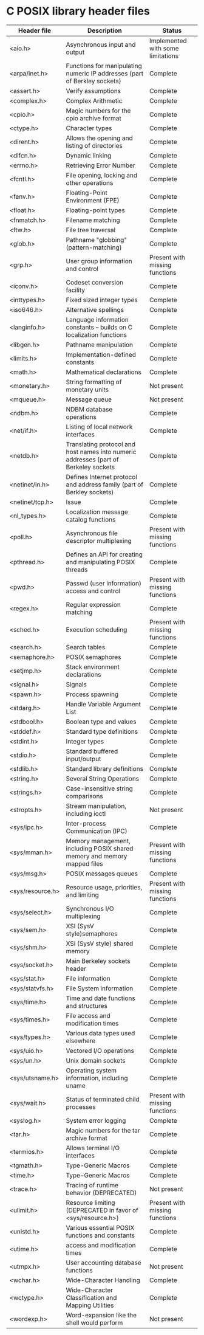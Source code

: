 # C POSIX library header files

| Header file              | Description                                                                           | Status                            |  
|--------------------------|---------------------------------------------------------------------------------------|-----------------------------------|
| <aio.h>                  | Asynchronous input and output                                                         | Implemented with some limitations |  
| <arpa/inet.h>            | Functions for manipulating numeric IP addresses (part of Berkley sockets)             | Complete                          |                                                    
| <assert.h>               | Verify assumptions                                                                    | Complete                          |                                                   
| <complex.h>              | Complex Arithmetic                                                                    | Complete                          |
| <cpio.h>                 | Magic numbers for the cpio archive format                                             | Complete                          |
| <ctype.h>                | Character types                                                                       | Complete                          |                                                    |
| <dirent.h>               | Allows the opening and listing of directories                                         | Complete                          |                                                   
| <dlfcn.h>                | Dynamic linking                                                                       | Complete                          |                                                  
| <errno.h>                | Retrieving Error Number                                                               | Complete                          |                                                 
| <fcntl.h>                | File opening, locking and other operations                                            | Complete                          |                                                
| <fenv.h>                 | Floating-Point Environment (FPE)                                                      | Complete                          |                                               
| <float.h>                | Floating-point types                                                                  | Complete                          |                                             
| <fnmatch.h>              | Filename matching                                                                     | Complete                          |                                             
| <ftw.h>                  | File tree traversal                                                                   | Complete                          |                                            
| <glob.h>                 | Pathname "globbing" (pattern-matching)                                                | Complete                          |
| <grp.h>                  | User group information and control                                                    | Present with missing functions    |                                                    
| <iconv.h>                | Codeset conversion facility                                                           | Complete                          |                                                   
| <inttypes.h>             | Fixed sized integer types                                                             | Complete                          |                                                  
| <iso646.h>               | Alternative spellings                                                                 | Complete                          |                                                 
| <langinfo.h>             | Language information constants – builds on C localization functions                   | Complete                          |                                                
| <libgen.h>               | Pathname manipulation                                                                 | Complete                          |                                               
| <limits.h>               | Implementation-defined constants                                                      | Complete                          |                                             
| <math.h>                 | Mathematical declarations                                                             | Complete                          |                                             
| <monetary.h>             | String formatting of monetary units                                                   | Not present                       |                                            
| <mqueue.h>               | Message queue                                                                         | Not present                       |                                           
| <ndbm.h>                 | NDBM database operations                                                              | Complete                          |                                          
| <net/if.h>               | Listing of local network interfaces                                                   | Complete                          |                                         
| <netdb.h>                | Translating protocol and host names into numeric addresses (part of Berkeley sockets  | Complete                          |                                        
| <netinet/in.h>           | Defines Internet protocol and address family (part of Berkley sockets)                | Complete                          |                                       
| <netinet/tcp.h>          | Issue                                                                                 | Complete                          |
| <nl_types.h>             | Localization message catalog functions                                                | Complete                          |                                                    
| <poll.h>                 | Asynchronous file descriptor multiplexing                                             | Present with missing functions    |
| <pthread.h>              | Defines an API for creating and manipulating POSIX threads                            | Complete                          |                                                    
| <pwd.h>                  | Passwd (user information) access and control                                          | Present with missing functions    |                                                    
| <regex.h>                | Regular expression matching                                                           | Complete                          |                                                    
| <sched.h>                | Execution scheduling                                                                  | Present with missing functions    |                                                    
| <search.h>               | Search tables                                                                         | Complete                          |                                                    
| <semaphore.h>            | POSIX semaphores                                                                      | Complete                          |
| <setjmp.h>               | Stack environment declarations                                                        | Complete                          |                                                   
| <signal.h>               | Signals                                                                               | Complete                          |
| <spawn.h>                | Process spawning                                                                      | Complete                          |
| <stdarg.h>               | Handle Variable Argument List                                                         | Complete                          |                                                    
| <stdbool.h>              | Boolean type and values                                                               | Complete                          |
| <stddef.h>               | Standard type definitions                                                             | Complete                          |                                                     
| <stdint.h>               | Integer types                                                                         | Complete                          |                                                     
| <stdio.h>                | Standard buffered input/output                                                        | Complete                          |  
| <stdlib.h>               | Standard library definitions                                                          | Complete                          |  
| <string.h>               | Several String Operations                                                             | Complete                          |  
| <strings.h>              | Case-insensitive string comparisons                                                   | Complete                          |  
| <stropts.h>              | Stream manipulation, including ioctl                                                  | Not present                       |  
| <sys/ipc.h>              | Inter-process Communication (IPC)                                                     | Complete                          |  
| <sys/mman.h>             | Memory management, including POSIX shared memory  and memory mapped files             | Present with missing functions    |  
| <sys/msg.h>              | POSIX messages queues                                                                 | Complete                          |  
| <sys/resource.h>         | Resource usage, priorities, and limiting                                              | Present with missing functions    |  
| <sys/select.h>           | Synchronous I/O multiplexing                                                          | Complete                          |  
| <sys/sem.h>              | XSI (SysV style)semaphores                                                            | Complete                          |  
| <sys/shm.h>              | XSI (SysV style) shared memory                                                        | Complete                          |  
| <sys/socket.h>           | Main Berkeley sockets header                                                          | Complete                          |  
| <sys/stat.h>             | File information                                                                      | Complete                          |  
| <sys/statvfs.h>          | File System information                                                               | Complete                          |  
| <sys/time.h>             | Time and date functions and structures                                                | Complete                          |  
| <sys/times.h>            | File access and modification times                                                    | Complete                          |  
| <sys/types.h>            | Various data types used elsewhere                                                     | Complete                          |  
| <sys/uio.h>              | Vectored I/O operations                                                               | Complete                          |  
| <sys/un.h>               | Unix domain sockets                                                                   | Complete                          |  
| <sys/utsname.h>          | Operating system information, including uname                                         | Complete                          |  
| <sys/wait.h>             | Status of terminated child processes                                                  | Present with missing functions    |  
| <syslog.h>               | System error logging                                                                  | Complete                          |  
| <tar.h>                  | Magic numbers for the tar archive format                                              | Complete                          | 
| <termios.h>              | Allows terminal I/O interfaces                                                        | Complete                          |  
| <tgmath.h>               | Type-Generic Macros                                                                   | Complete                          |  
| <time.h>                 | Type-Generic Macros                                                                   | Complete                          |  
| <trace.h>                | Tracing of runtime behavior (DEPRECATED)                                              | Not present                       |  
| <ulimit.h>               | Resource limiting (DEPRECATED in favor of <sys/resource.h>)                           | Present with missing functions    |  
| <unistd.h>               | Various essential POSIX functions and constants                                       | Complete                          |  
| <utime.h>                | access and modification times                                                         | Complete                          |  
| <utmpx.h>                | User accounting database functions                                                    | Not present                       |  
| <wchar.h>                | Wide-Character Handling                                                               | Complete                          |  
| <wctype.h>               | Wide-Character Classification and Mapping Utilities                                   | Complete                          |  
| <wordexp.h>              | Word-expansion like the shell would perform                                           | Not present                       |  
